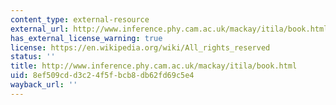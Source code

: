 ```yaml
---
content_type: external-resource
external_url: http://www.inference.phy.cam.ac.uk/mackay/itila/book.html
has_external_license_warning: true
license: https://en.wikipedia.org/wiki/All_rights_reserved
status: ''
title: http://www.inference.phy.cam.ac.uk/mackay/itila/book.html
uid: 8ef509cd-d3c2-4f5f-bcb8-db62fd69c5e4
wayback_url: ''
---
```

